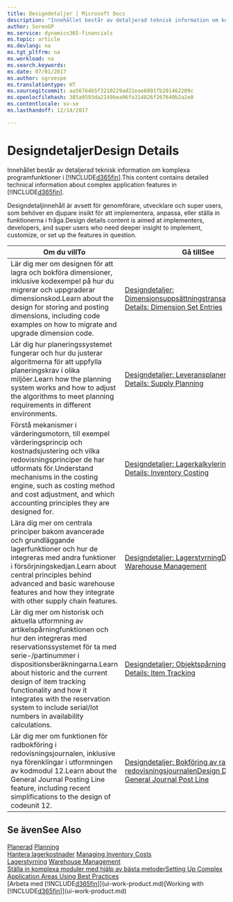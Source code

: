 ```yaml
---
title: Designdetaljer | Microsoft Docs
description: "Innehållet består av detaljerad teknisk information om komplexa programfunktioner i Dynamics 365."
author: SorenGP
ms.service: dynamics365-financials
ms.topic: article
ms.devlang: na
ms.tgt_pltfrm: na
ms.workload: na
ms.search.keywords: 
ms.date: 07/01/2017
ms.author: sgroespe
ms.translationtype: HT
ms.sourcegitcommit: aa56764b5f3210229ad21eae6891fb201462209c
ms.openlocfilehash: 385a9593da2149bea96fa314826f267640b2a2e0
ms.contentlocale: sv-se
ms.lasthandoff: 12/14/2017

---
```

# <a name="design-details"></a><span data-ttu-id="64067-103">Designdetaljer</span><span class="sxs-lookup"><span data-stu-id="64067-103">Design Details</span></span>
<span data-ttu-id="64067-104">Innehållet består av detaljerad teknisk information om komplexa programfunktioner i [!INCLUDE[d365fin](includes/d365fin_md.md)].</span><span class="sxs-lookup"><span data-stu-id="64067-104">This content contains detailed technical information about complex application features in [!INCLUDE[d365fin](includes/d365fin_md.md)].</span></span>  

 <span data-ttu-id="64067-105">Designdetaljinnehåll är avsett för genomförare, utvecklare och super users, som behöver en djupare insikt för att implementera, anpassa, eller ställa in funktionerna i fråga.</span><span class="sxs-lookup"><span data-stu-id="64067-105">Design details content is aimed at implementers, developers, and super users who need deeper insight to implement, customize, or set up the features in question.</span></span>  

|<span data-ttu-id="64067-106">**Om du vill**</span><span class="sxs-lookup"><span data-stu-id="64067-106">**To**</span></span>|<span data-ttu-id="64067-107">**Gå till**</span><span class="sxs-lookup"><span data-stu-id="64067-107">**See**</span></span>|  
|------------|-------------|  
|<span data-ttu-id="64067-108">Lär dig mer om designen för att lagra och bokföra dimensioner, inklusive kodexempel på hur du migrerar och uppgraderar dimensionskod.</span><span class="sxs-lookup"><span data-stu-id="64067-108">Learn about the design for storing and posting dimensions, including code examples on how to migrate and upgrade dimension code.</span></span>|[<span data-ttu-id="64067-109">Designdetaljer: Dimensionsuppsättningstransaktioner</span><span class="sxs-lookup"><span data-stu-id="64067-109">Design Details: Dimension Set Entries</span></span>](design-details-dimension-set-entries.md)|  
|<span data-ttu-id="64067-110">Lär dig hur planeringssystemet fungerar och hur du justerar algoritmerna för att uppfylla planeringskrav i olika miljöer.</span><span class="sxs-lookup"><span data-stu-id="64067-110">Learn how the planning system works and how to adjust the algorithms to meet planning requirements in different environments.</span></span>|[<span data-ttu-id="64067-111">Designdetaljer: Leveransplanering</span><span class="sxs-lookup"><span data-stu-id="64067-111">Design Details: Supply Planning</span></span>](design-details-supply-planning.md)|  
|<span data-ttu-id="64067-112">Förstå mekanismer i värderingsmotorn, till exempel värderingsprincip och kostnadsjustering och vilka redovisningsprinciper de har utformats för.</span><span class="sxs-lookup"><span data-stu-id="64067-112">Understand mechanisms in the costing engine, such as costing method and cost adjustment, and which accounting principles they are designed for.</span></span>|[<span data-ttu-id="64067-113">Designdetaljer: Lagerkalkylering</span><span class="sxs-lookup"><span data-stu-id="64067-113">Design Details: Inventory Costing</span></span>](design-details-inventory-costing.md)|  
|<span data-ttu-id="64067-114">Lära dig mer om centrala principer bakom avancerade och grundläggande lagerfunktioner och hur de integreras med andra funktioner i försörjningskedjan.</span><span class="sxs-lookup"><span data-stu-id="64067-114">Learn about central principles behind advanced and basic warehouse features and how they integrate with other supply chain features.</span></span>|[<span data-ttu-id="64067-115">Designdetaljer: Lagerstyrning</span><span class="sxs-lookup"><span data-stu-id="64067-115">Design Details: Warehouse Management</span></span>](design-details-warehouse-management.md)|  
|<span data-ttu-id="64067-116">Lär dig mer om historisk och aktuella utformning av artikelspårningfunktionen och hur den integreras med reservationssystemet för ta med serie-/partinummer i dispositionsberäkningarna.</span><span class="sxs-lookup"><span data-stu-id="64067-116">Learn about historic and the current design of item tracking functionality and how it integrates with the reservation system to include serial/lot numbers in availability calculations.</span></span>|[<span data-ttu-id="64067-117">Designdetaljer: Objektspårning</span><span class="sxs-lookup"><span data-stu-id="64067-117">Design Details: Item Tracking</span></span>](design-details-item-tracking.md)|  
|<span data-ttu-id="64067-118">Lär dig mer om funktionen för radbokföring i redovisningsjournalen, inklusive nya förenklingar i utformningen av kodmodul 12.</span><span class="sxs-lookup"><span data-stu-id="64067-118">Learn about the General Journal Posting Line feature, including recent simplifications to the design of codeunit 12.</span></span>|[<span data-ttu-id="64067-119">Designdetaljer: Bokföring av rad i redovisningsjournalen</span><span class="sxs-lookup"><span data-stu-id="64067-119">Design Details: General Journal Post Line</span></span>](design-details-general-journal-post-line.md)|  

## <a name="see-also"></a><span data-ttu-id="64067-120">Se även</span><span class="sxs-lookup"><span data-stu-id="64067-120">See Also</span></span>  
 <span data-ttu-id="64067-121">[Planerad](production-planning.md) </span><span class="sxs-lookup"><span data-stu-id="64067-121">[Planning](production-planning.md) </span></span>  
 <span data-ttu-id="64067-122">[Hantera lagerkostnader](finance-manage-inventory-costs.md) </span><span class="sxs-lookup"><span data-stu-id="64067-122">[Managing Inventory Costs](finance-manage-inventory-costs.md) </span></span>  
 <span data-ttu-id="64067-123">[Lagerstyrning](warehouse-manage-warehouse.md) </span><span class="sxs-lookup"><span data-stu-id="64067-123">[Warehouse Management](warehouse-manage-warehouse.md) </span></span>  
 [<span data-ttu-id="64067-124">Ställa in komplexa moduler med hjälp av bästa metoder</span><span class="sxs-lookup"><span data-stu-id="64067-124">Setting Up Complex Application Areas Using Best Practices</span></span>](set-up-complex-application-areas-using-best-practices.md)  
 <span data-ttu-id="64067-125">[Arbeta med [!INCLUDE[d365fin](includes/d365fin_md.md)]](ui-work-product.md)</span><span class="sxs-lookup"><span data-stu-id="64067-125">[Working with [!INCLUDE[d365fin](includes/d365fin_md.md)]](ui-work-product.md)</span></span>

